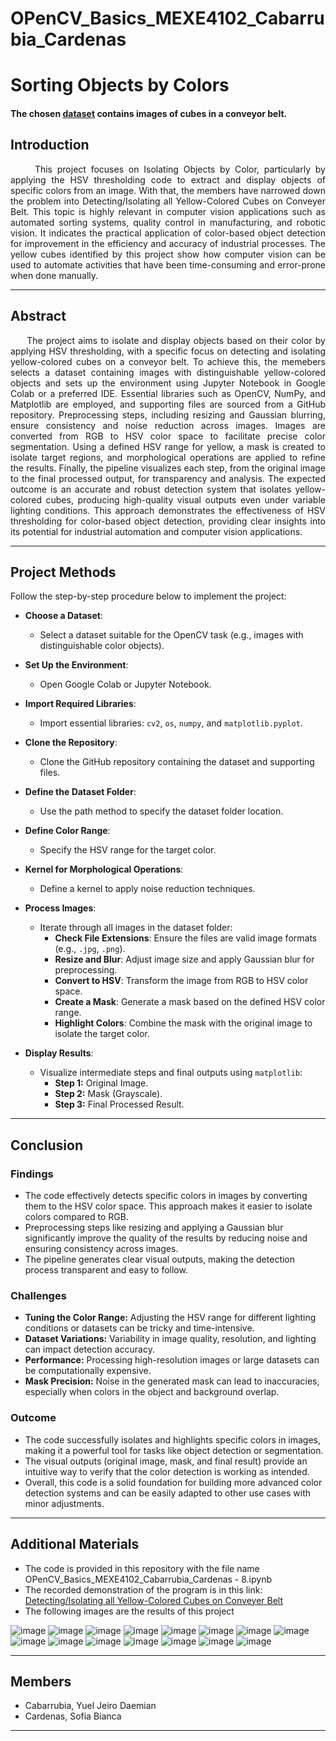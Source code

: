 # OPenCV_Basics_MEXE4102_Cabarrubia_Cardenas

# Sorting Objects by Colors
#### The chosen [dataset](https://github.com/DaemianMC/OPenCV_Basics_MEXE4102_Cabarrubia_Cardenas/tree/main/Dataset) contains images of cubes in a conveyor belt.

## Introduction
<p align="justify">
&nbsp;&nbsp;&nbsp;&nbsp;&nbsp;This project focuses on Isolating Objects by Color, particularly by applying the HSV thresholding code to extract and display objects of specific colors from an image. With that, the members have narrowed down the problem into Detecting/Isolating all Yellow-Colored Cubes on Conveyer Belt. This topic is highly relevant in computer vision applications such as automated sorting systems, quality control in manufacturing, and robotic vision. It indicates the practical application of color-based object detection for improvement in the efficiency and accuracy of industrial processes. The yellow cubes identified by this project show how computer vision can be used to automate activities that have been time-consuming and error-prone when done manually.
</p>

---

## Abstract
<p align="justify">
&nbsp;&nbsp;&nbsp;&nbsp;&nbsp;The project aims to isolate and display objects based on their color by applying HSV thresholding, with a specific focus on detecting and isolating yellow-colored cubes on a conveyor belt. To achieve this, the memebers selects a dataset containing images with distinguishable yellow-colored objects and sets up the environment using Jupyter Notebook in Google Colab or a preferred IDE. Essential libraries such as OpenCV, NumPy, and Matplotlib are employed, and supporting files are sourced from a GitHub repository. Preprocessing steps, including resizing and Gaussian blurring, ensure consistency and noise reduction across images. Images are converted from RGB to HSV color space to facilitate precise color segmentation. Using a defined HSV range for yellow, a mask is created to isolate target regions, and morphological operations are applied to refine the results. Finally, the pipeline visualizes each step, from the original image to the final processed output, for transparency and analysis. The expected outcome is an accurate and robust detection system that isolates yellow-colored cubes, producing high-quality visual outputs even under variable lighting conditions. This approach demonstrates the effectiveness of HSV thresholding for color-based object detection, providing clear insights into its potential for industrial automation and computer vision applications.
</p>

---

## Project Methods
Follow the step-by-step procedure below to implement the project:

- **Choose a Dataset**:
   - Select a dataset suitable for the OpenCV task (e.g., images with distinguishable color objects).

- **Set Up the Environment**:
   - Open Google Colab or Jupyter Notebook.

- **Import Required Libraries**:
   - Import essential libraries: `cv2`, `os`, `numpy`, and `matplotlib.pyplot`.

- **Clone the Repository**:
   - Clone the GitHub repository containing the dataset and supporting files.

- **Define the Dataset Folder**:
   - Use the path method to specify the dataset folder location.

- **Define Color Range**:
   - Specify the HSV range for the target color.

- **Kernel for Morphological Operations**:
   - Define a kernel to apply noise reduction techniques.

- **Process Images**:
   - Iterate through all images in the dataset folder:
     - **Check File Extensions**: Ensure the files are valid image formats (e.g., `.jpg`, `.png`).
     - **Resize and Blur**: Adjust image size and apply Gaussian blur for preprocessing.
     - **Convert to HSV**: Transform the image from RGB to HSV color space.
     - **Create a Mask**: Generate a mask based on the defined HSV color range.
     - **Highlight Colors**: Combine the mask with the original image to isolate the target color.

- **Display Results**:
   - Visualize intermediate steps and final outputs using `matplotlib`:
     - **Step 1:** Original Image.
     - **Step 2:** Mask (Grayscale).
     - **Step 3:** Final Processed Result.

---

## Conclusion

### Findings
- The code effectively detects specific colors in images by converting them to the HSV color space. This approach makes it easier to isolate colors compared to RGB.
- Preprocessing steps like resizing and applying a Gaussian blur significantly improve the quality of the results by reducing noise and ensuring consistency across images.
- The pipeline generates clear visual outputs, making the detection process transparent and easy to follow.

### Challenges
- **Tuning the Color Range:** Adjusting the HSV range for different lighting conditions or datasets can be tricky and time-intensive.
- **Dataset Variations:** Variability in image quality, resolution, and lighting can impact detection accuracy.
- **Performance:** Processing high-resolution images or large datasets can be computationally expensive.
- **Mask Precision:** Noise in the generated mask can lead to inaccuracies, especially when colors in the object and background overlap.

### Outcome
- The code successfully isolates and highlights specific colors in images, making it a powerful tool for tasks like object detection or segmentation.
- The visual outputs (original image, mask, and final result) provide an intuitive way to verify that the color detection is working as intended.
- Overall, this code is a solid foundation for building more advanced color detection systems and can be easily adapted to other use cases with minor adjustments.

---

## Additional Materials
- The code is provided in this repository with the file name OPenCV_Basics_MEXE4102_Cabarrubia_Cardenas - 8.ipynb
- The recorded demonstration of the program is in this link: [Detecting/Isolating all Yellow-Colored Cubes on Conveyer Belt](https://drive.google.com/file/d/1kEZ54xcnDyYn2CnZ0eXrDpo7Q17oBnbg/view?usp=drive_link)
- The following images are the results of this project

![image](https://github.com/user-attachments/assets/86a120de-e5ac-49b2-b8fd-2ad82bfd1eaf)
![image](https://github.com/user-attachments/assets/e8647f46-22ba-484c-991f-0485e16a514a)
![image](https://github.com/user-attachments/assets/344c8af5-2082-439c-af43-293952c90a76)
![image](https://github.com/user-attachments/assets/ef15ca61-075e-4f43-b572-c2c34d4f9f40)
![image](https://github.com/user-attachments/assets/4edaa440-4105-42bd-aa2d-6608f6a35e4e)
![image](https://github.com/user-attachments/assets/558b8d1a-1060-4fb5-8062-43426a2521e3)
![image](https://github.com/user-attachments/assets/faee282c-4950-4fbb-b17a-ddb01633b37c)
![image](https://github.com/user-attachments/assets/902f8f10-da4f-47e6-ba9a-c20004662e4b)
![image](https://github.com/user-attachments/assets/e144e98e-2b4e-41c7-8bdc-b90b75b93244)
![image](https://github.com/user-attachments/assets/9ea1cdd7-d906-402e-b17e-4dc60b059fe0)
![image](https://github.com/user-attachments/assets/99025dff-8e21-44fc-aa28-c81acb29c442)
![image](https://github.com/user-attachments/assets/004f9284-b478-4407-8c99-dc3c83b9e65e)
![image](https://github.com/user-attachments/assets/3d27d88c-8bd5-4373-9bf8-75b5ebed349f)
![image](https://github.com/user-attachments/assets/e5b5f4cf-c56f-48d7-a699-0c606cce2aaf)
![image](https://github.com/user-attachments/assets/27c67f73-a9ab-4828-85a9-856a076eac71)

---

## Members
- Cabarrubia, Yuel Jeiro Daemian
- Cardenas, Sofia Bianca
---

